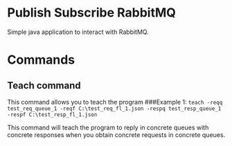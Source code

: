# Publish Subscribe RabbitMQ
Simple java application to interact with RabbitMQ.

# Commands

## Teach command
This command allows you to teach the program 
###Example 1: 
`teach -reqq test_req_queue_1 -reqf C:\test_req_fl_1.json -respq test_resp_queue_1 -respf C:\test_resp_fl_1.json`

This command will teach the program to reply in concrete queues with concrete responses when you obtain concrete requests in concrete queues.

